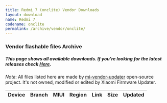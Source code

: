 ```yaml
---
title: Redmi 7 (onclite) Vendor Downloads
layout: download
name: Redmi 7
codename: onclite
permalink: /archive/vendor/onclite/
---
```


### Vendor flashable files Archive
##### This page shows all available downloads. If you're looking for the latest releases check [Here](/vendor/onclite/).

*Note*: All files listed here are made by [mi-vendor-updater](https://github.com/TryHardDood/mi-vendor-updater) open-source project. It's not owned, modified or edited by Xiaomi Firmware Updater.

<div class="table-responsive-md" id="table-wrapper">
    <table id="vendor" class="display dt-responsive compact table table-striped table-hover table-sm">
        <thead class="thead-dark">
            <tr>
                <th>Device</th>
                <th>Branch</th>
                <th>MIUI</th>
                <th>Region</th>
                <th>Link</th>
                <th>Size</th>
                <th>Updated</th>
            </tr>
        </thead>
        <script>loadVendorDownloads('onclite', 'full')</script>
    </table>
</div>

